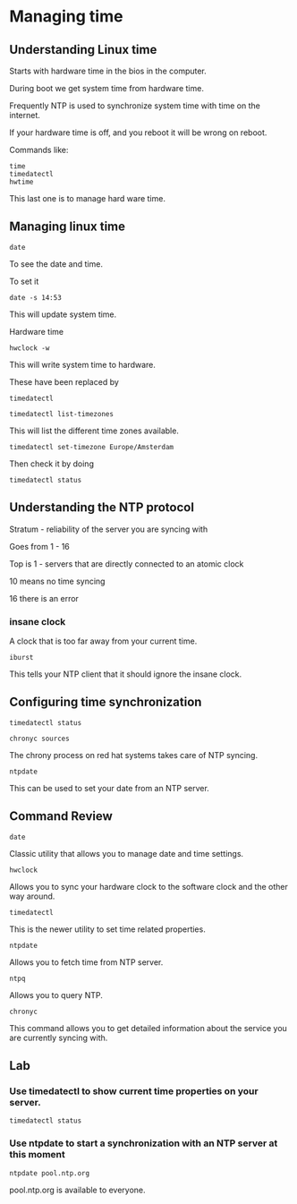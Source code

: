 # Managing time

## Understanding Linux time

Starts with hardware time in the bios in the computer.

During boot we get system time from hardware time.

Frequently NTP is used to synchronize system time with time on the internet.

If your hardware time is off, and you reboot it will be wrong on reboot.

Commands like:

	time
	timedatectl
	hwtime

This last one is to manage hard ware time.

## Managing linux time

	date

To see the date and time.

To set it

	date -s 14:53

This will update system time.

Hardware time

	hwclock -w

This will write system time to hardware.

These have been replaced by

	timedatectl

	timedatectl list-timezones

This will list the different time zones available.

	timedatectl set-timezone Europe/Amsterdam

Then check it by doing

	timedatectl status

## Understanding the NTP protocol

Stratum - reliability of the server you are syncing with

Goes from 1 - 16

Top is 1 - servers that are directly connected to an atomic clock

10 means no time syncing

16 there is an error

### insane clock

A clock that is too far away from your current time.

	iburst

This tells your NTP client that it should ignore the insane clock.

## Configuring time synchronization

	timedatectl status

	chronyc sources

The chrony process on red hat systems takes care of NTP syncing.

	ntpdate

This can be used to set your date from an NTP server.

## Command Review

	date

Classic utility that allows you to manage date and time settings.

	hwclock

Allows you to sync your hardware clock to the software clock and the other way around.

	timedatectl

This is the newer utility to set time related properties.

	ntpdate

Allows you to fetch time from NTP server.

	ntpq

Allows you to query NTP.

	chronyc

This command allows you to get detailed information about the service you are currently syncing with.

## Lab

###  Use timedatectl to show current time properties on your server.

	timedatectl status

### Use ntpdate to start a synchronization with an NTP server at this moment

	ntpdate pool.ntp.org

pool.ntp.org is available to everyone.





